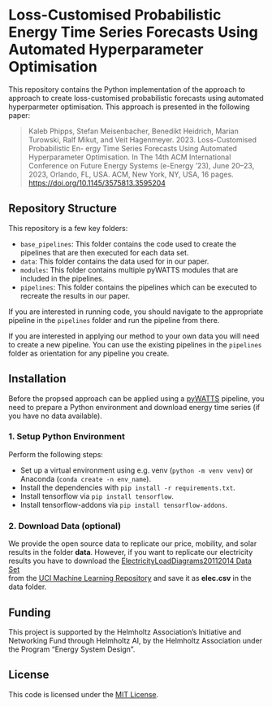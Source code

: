 # Loss-Customised Probabilistic Energy Time Series Forecasts Using Automated Hyperparameter Optimisation

This repository contains the Python implementation of the approach to approach to create loss-customised probabilistic
forecasts using automated hyperparmeter optimisation. This approach is presented in the following paper:
> Kaleb Phipps, Stefan Meisenbacher, Benedikt Heidrich, Marian Turowski, Ralf Mikut, and Veit Hagenmeyer. 2023.
> Loss-Customised Probabilistic En- ergy Time Series Forecasts Using Automated Hyperparameter Optimisation. In The 14th
> ACM International Conference on Future Energy Systems (e-Energy ’23), June 20–23, 2023, Orlando, FL, USA. ACM, New
> York,
> NY, USA, 16 pages. https://doi.org/10.1145/3575813.3595204

## Repository Structure

This repository is a few key folders:

- `base_pipelines`: This folder contains the code used to create the pipelines that are then executed for each data set.
- `data`: This folder contains the data used for in our paper.
- `modules`: This folder contains multiple pyWATTS modules that are included in the pipelines.
- `pipelines`: This folder contains the pipelines which can be executed to recreate the results in our paper.

If you are interested in running code, you should navigate to the appropriate pipeline in the `pipelines` folder and run
the pipeline from there.

If you are interested in applying our method to your own data you will need to create a new pipeline. You can use the
existing pipelines in the `pipelines` folder as orientation for any pipeline you create.

## Installation

Before the propsed approach can be applied using a [pyWATTS](https://github.com/KIT-IAI/pyWATTS) pipeline, you need to
prepare a Python environment and download energy time series (if you have no data available).

### 1. Setup Python Environment

Perform the following steps:

- Set up a virtual environment using e.g. venv (`python -m venv venv`) or Anaconda (`conda create -n env_name`).
- Install the dependencies with `pip install -r requirements.txt`.
- Install tensorflow via `pip install tensorflow`.
- Install tensorflow-addons via `pip install tensorflow-addons`.

### 2. Download Data (optional)

We provide the open source data to replicate our price, mobility, and solar results in the folder __data__.
However, if you want to replicate our electricity results you have to download the
[ElectricityLoadDiagrams20112014 Data Set](https://archive.ics.uci.edu/ml/datasets/ElectricityLoadDiagrams20112014)  
from the [UCI Machine Learning Repository](https://archive.ics.uci.edu/ml/) and save it as __elec.csv__ in the data
folder.

## Funding

This project is supported by the Helmholtz Association’s Initiative and Networking Fund through Helmholtz AI, by the
Helmholtz Association under the Program “Energy System Design”.

## License

This code is licensed under the [MIT License](LICENSE).
